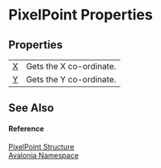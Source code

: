 # PixelPoint Properties




## Properties
<table>
<tr>
<td><a href="P_Avalonia_PixelPoint_X">X</a></td>
<td>Gets the X co-ordinate.</td>
</tr>
<tr>
<td><a href="P_Avalonia_PixelPoint_Y">Y</a></td>
<td>Gets the Y co-ordinate.</td>
</tr>
</table>

## See Also


#### Reference
<a href="T_Avalonia_PixelPoint">PixelPoint Structure</a>  
<a href="N_Avalonia">Avalonia Namespace</a>  
